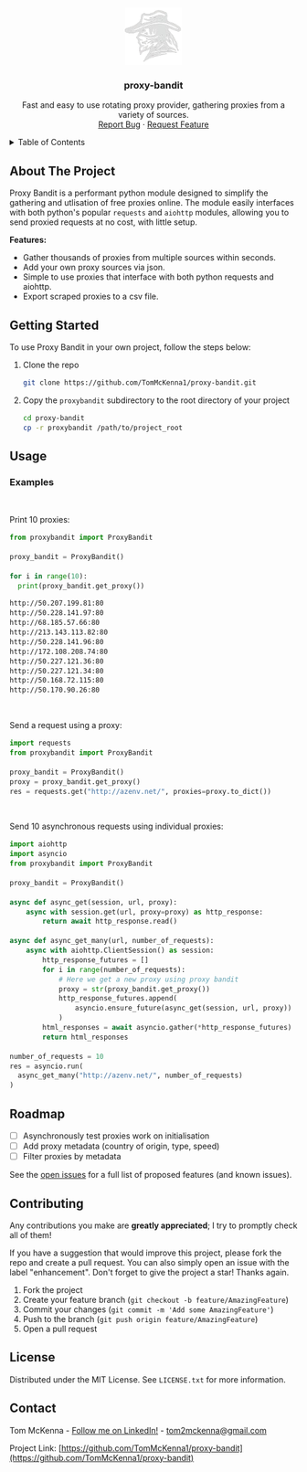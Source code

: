 <div align="center">
  <a href="https://github.com/TomMcKenna1/proxy-bandit">
    <img src="resources/logo.png" alt="Logo" width="100" height="100">
  </a>
  <h3 align="center">proxy-bandit</h3>

  <p align="center">
    Fast and easy to use rotating proxy provider, gathering proxies from a variety of sources.
    <br />
    <a href="https://github.com/TomMcKenna1/proxy-bandit/issues">Report Bug</a>
    ·
    <a href="https://github.com/TomMcKenna1/proxy-bandit/issues">Request Feature</a>
  </p>
</div>

<!-- TABLE OF CONTENTS -->
<details>
  <summary>Table of Contents</summary>
  <ol>
    <li>
      <a href="#about-the-project">About The Project</a>
    </li>
    <li>
      <a href="#getting-started">Getting Started</a>
    </li>
    <li>
      <a href="#usage">Usage</a>
      <ul>
        <li><a href="#examples">Examples</a></li>
      </ul>
    </li>
    <li><a href="#roadmap">Roadmap</a></li>
    <li><a href="#contributing">Contributing</a></li>
    <li><a href="#license">License</a></li>
    <li><a href="#contact">Contact</a></li>
  </ol>
</details>

<!-- ABOUT THE PROJECT -->
## About The Project

Proxy Bandit is a performant python module designed to simplify the gathering and utlisation of free proxies online. The module easily interfaces with both python's popular `requests` and `aiohttp` modules, allowing you to send proxied requests at no cost, with little setup.

**Features:**
- Gather thousands of proxies from multiple sources within seconds.
- Add your own proxy sources via json.
- Simple to use proxies that interface with both python requests and aiohttp.
- Export scraped proxies to a csv file.

<!-- GETTING STARTED -->
## Getting Started

To use Proxy Bandit in your own project, follow the steps below:

1. Clone the repo
   ```sh
   git clone https://github.com/TomMcKenna1/proxy-bandit.git
   ```
2. Copy the `proxybandit` subdirectory to the root directory of your project
    ```sh
    cd proxy-bandit
    cp -r proxybandit /path/to/project_root
    ```


<!-- USAGE EXAMPLES -->
## Usage

### Examples

<br />

Print 10 proxies:
```python
from proxybandit import ProxyBandit

proxy_bandit = ProxyBandit()

for i in range(10):
  print(proxy_bandit.get_proxy())
```
```sh
http://50.207.199.81:80
http://50.228.141.97:80
http://68.185.57.66:80
http://213.143.113.82:80
http://50.228.141.96:80
http://172.108.208.74:80
http://50.227.121.36:80
http://50.227.121.34:80
http://50.168.72.115:80
http://50.170.90.26:80
```

<br />

Send a request using a proxy:
```python
import requests
from proxybandit import ProxyBandit

proxy_bandit = ProxyBandit()
proxy = proxy_bandit.get_proxy()
res = requests.get("http://azenv.net/", proxies=proxy.to_dict())
```

<br />

Send 10 asynchronous requests using individual proxies:
```python
import aiohttp
import asyncio
from proxybandit import ProxyBandit

proxy_bandit = ProxyBandit()

async def async_get(session, url, proxy):
    async with session.get(url, proxy=proxy) as http_response:
        return await http_response.read()

async def async_get_many(url, number_of_requests):
    async with aiohttp.ClientSession() as session:
        http_response_futures = []
        for i in range(number_of_requests):
            # Here we get a new proxy using proxy bandit
            proxy = str(proxy_bandit.get_proxy())
            http_response_futures.append(
                asyncio.ensure_future(async_get(session, url, proxy))
            )
        html_responses = await asyncio.gather(*http_response_futures)
        return html_responses

number_of_requests = 10
res = asyncio.run(
  async_get_many("http://azenv.net/", number_of_requests)
)
```

<!-- ROADMAP -->
## Roadmap

- [ ] Asynchronously test proxies work on initialisation
- [ ] Add proxy metadata (country of origin, type, speed)
- [ ] Filter proxies by metadata

See the [open issues](https://github.com/TomMcKenna1/proxy-bandit/issues) for a full list of proposed features (and known issues).

<!-- CONTRIBUTING -->
## Contributing

Any contributions you make are **greatly appreciated**; I try to promptly check all of them!

If you have a suggestion that would improve this project, please fork the repo and create a pull request. You can also simply open an issue with the label "enhancement".
Don't forget to give the project a star! Thanks again.

1. Fork the project
2. Create your feature branch (`git checkout -b feature/AmazingFeature`)
3. Commit your changes (`git commit -m 'Add some AmazingFeature'`)
4. Push to the branch (`git push origin feature/AmazingFeature`)
5. Open a pull request

<!-- LICENSE -->
## License

Distributed under the MIT License. See `LICENSE.txt` for more information.

<!-- CONTACT -->
## Contact

Tom McKenna - [Follow me on LinkedIn!](https://www.linkedin.com/in/tom-m-8a70891a8/) - tom2mckenna@gmail.com

Project Link: [https://github.com/TomMcKenna1/proxy-bandit](https://github.com/TomMcKenna1/proxy-bandit)
